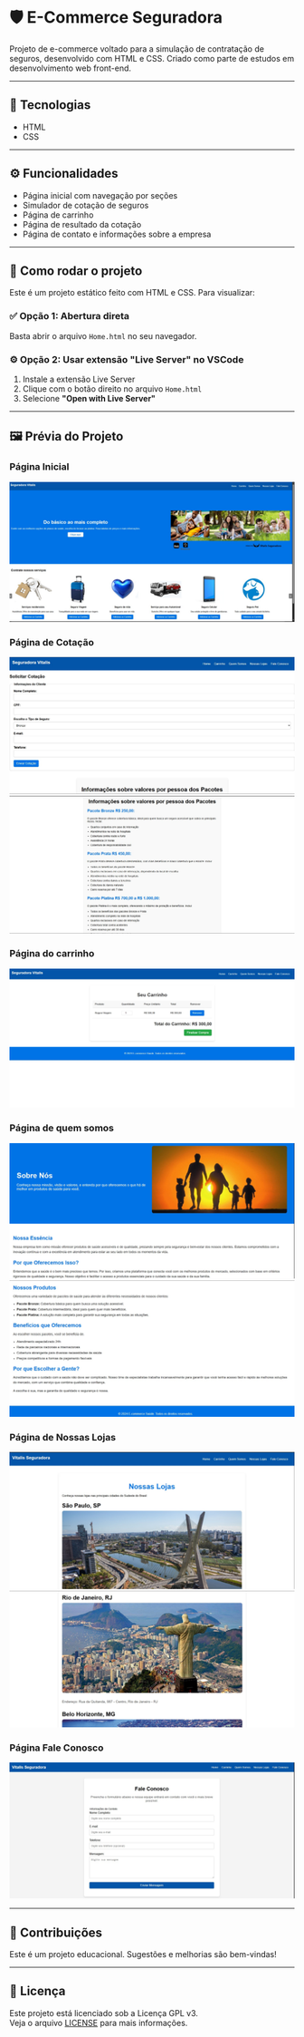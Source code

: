 # 🛡️ E-Commerce Seguradora

Projeto de e-commerce voltado para a simulação de contratação de seguros, desenvolvido com HTML e CSS. Criado como parte de estudos em desenvolvimento web front-end.

---

## 🧰 Tecnologias

- HTML
- CSS

---

## ⚙️ Funcionalidades

- Página inicial com navegação por seções
- Simulador de cotação de seguros
- Página de carrinho
- Página de resultado da cotação
- Página de contato e informações sobre a empresa

---

## 🚀 Como rodar o projeto

Este é um projeto estático feito com HTML e CSS. Para visualizar:

### ✅ Opção 1: Abertura direta
Basta abrir o arquivo `Home.html` no seu navegador.

### ⚙️ Opção 2: Usar extensão "Live Server" no VSCode
1. Instale a extensão Live Server
2. Clique com o botão direito no arquivo `Home.html`
3. Selecione **"Open with Live Server"**

---

## 🖼️ Prévia do Projeto

### Página Inicial
![Home](/Prints/home.jpeg)

### Página de Cotação
![Cotação](/Prints/cotação.jpeg)
![Cotação](/Prints/infocotar.jpeg)

### Página do carrinho
![carrinho](/Prints/carrinho.jpeg)

### Página de quem somos
![Quem somos](/Prints/quemsomos.jpeg)
![Quem somos](/Prints/quemsomos2.jpeg)

### Página de Nossas Lojas

![nossas lojas](/Prints/nossaslojas.jpeg)
![nossas lojas](/Prints/nossaslojas2.jpeg)

### Página Fale Conosco

![fale conosco](/Prints/faleconosco.jpeg)


---

## 🤝 Contribuições

Este é um projeto educacional. Sugestões e melhorias são bem-vindas!

---

## 📄 Licença

Este projeto está licenciado sob a Licença GPL v3.  
Veja o arquivo [LICENSE](./LICENSE) para mais informações.
